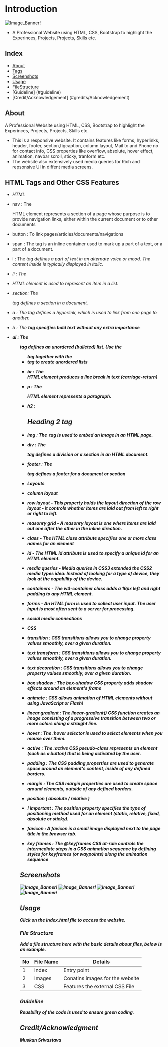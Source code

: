 # Introduction
![Image_Banner!](https://github.com/Muskansri1/Web-Design-Assignments/blob/master/Assignment%202/images/favicon-portfolio.png)

- A Professional Website using HTML, CSS, Bootstrap to highlight the Experinces, Projects, Projects, Skills etc.

## Index

- [About](#about)
- [Tags](#Tags)
- [Screenshots](#Screenshots)
- [Usage](#usage)
- [FileStructure](#file-structure)
- [Guideline] (#guideline)
- [Credit/Acknowledgement] (#gredits/Acknowledgement)


## About
A Professional Website using HTML, CSS, Bootstrap to highlight the Experinces, Projects, Projects, Skills etc.
- This is a responsive website. It contains features like forms, hyperlinks, header, footer, section,figcaption, column layout, Mail to and Phone no for contact info, CSS properties like overflow, absolute, hover effect, animation, navbar scroll, sticky, tranform etc.
- The website also extensively used media queries for Rich and repsonsive UI in diffent media screens.

## HTML Tags and Other CSS Features
- *HTML*
- nav : The <nav> HTML element represents a section of a page whose purpose is to provide navigation links, either within the current document or to other documents
- button : To link pages/articles/documents/navigations
- span : The <span> tag is an inline container used to mark up a part of a text, or a part of a document.
- i : The <i> tag defines a part of text in an alternate voice or mood. The content inside is typically displayed in italic.
- li : The <li> HTML element is used to represent an item in a list. 
- section: The <section> tag defines a section in a document.
- a : The <a> tag defines a hyperlink, which is used to link from one page to another.
- b : The <b> tag specifies bold text without any extra importance
- ul : The <ul> tag defines an unordered (bulleted) list. Use the <ul> tag together with the <li> tag to create unordered lists
- br : The <br> HTML element produces a line break in text (carriage-return)
- p : The <p> HTML element represents a paragraph.
- h2 : <h2> Heading 2 tag
- img : The <img> tag is used to embed an image in an HTML page.
- div : The <div> tag defines a division or a section in an HTML document. 
- footer : The <footer> tag defines a footer for a document or section

- *Layouts*
- column layout
- row layout - This property holds the layout direction of the row layout - it controls whether items are laid out from left to right or right to left.
- masonry grid - A masonry layout is one where items are laid out one after the other in the inline direction.
- class - The HTML class attribute specifies one or more class names for an element 
- id - The HTML id attribute is used to specify a unique id for an HTML element. 
- media queries - Media queries in CSS3 extended the CSS2 media types idea: Instead of looking for a type of device, they look at the capability of the device.
- containers - The w3-container class adds a 16px left and right padding to any HTML element.
- forms - An HTML form is used to collect user input. The user input is most often sent to a server for processing.
- social media connections

- *CSS*
- transition : CSS transitions allows you to change property values smoothly, over a given duration.
- text transform : CSS transitions allows you to change property values smoothly, over a given duration.
- text decoration : CSS transitions allows you to change property values smoothly, over a given duration.
- box shadow : The box-shadow CSS property adds shadow effects around an element's frame
- animate : CSS allows animation of HTML elements without using JavaScript or Flash!
- linear gradient : The linear-gradient() CSS function creates an image consisting of a progressive transition between two or more colors along a straight line.
- hover : The :hover selector is used to select elements when you mouse over them.
- active : The :active CSS pseudo-class represents an element (such as a button) that is being activated by the user.
- padding : The CSS padding properties are used to generate space around an element's content, inside of any defined borders.
- margin : The CSS margin properties are used to create space around elements, outside of any defined borders. 
- position ( absolute / relative )
- ! important : The position property specifies the type of positioning method used for an element (static, relative, fixed, absolute or sticky).
- favicon : A favicon is a small image displayed next to the page title in the browser tab.
- key frames : The @keyframes CSS at-rule controls the intermediate steps in a CSS animation sequence by defining styles for keyframes (or waypoints) along the animation sequence

## Screenshots
![Image_Banner!](https://github.com/Muskansri1/Web-Design-Assignments/blob/master/Assignment%202/Screenshots/Screenshot1.png)
![Image_Banner!](https://github.com/Muskansri1/Web-Design-Assignments/blob/master/Assignment%202/Screenshots/Screenshot2.png)
![Image_Banner!](https://github.com/Muskansri1/Web-Design-Assignments/blob/master/Assignment%202/Screenshots/Screenshot3.png)
![Image_Banner!](https://github.com/Muskansri1/Web-Design-Assignments/blob/master/Assignment%202/Screenshots/Screenshot4.png)


## Usage
Click on the Index.html file to access the website.


### File Structure
Add a file structure here with the basic details about files, below is an example.

| No | File Name | Details 
|----|------------|-------|
| 1  | Index | Entry point
| 2  | Images | Conatins images for the website
| 3  | CSS | Features the external CSS File

### Guideline
Reusbility of the code is used to ensure green coding.

## Credit/Acknowledgment
Muskan Srivastava
